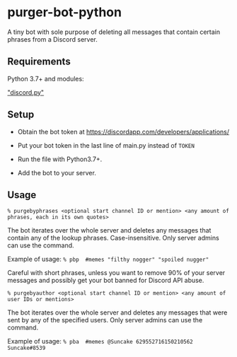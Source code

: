 # purger-bot-python
A tiny bot with sole purpose of deleting all messages that contain certain phrases from a Discord server.

## Requirements

Python 3.7+ and modules:

["discord.py"](https://discordpy.readthedocs.io/en/latest/intro.html#installing)

## Setup

- Obtain the bot token at https://discordapp.com/developers/applications/

- Put your bot token in the last line of main.py instead of `TOKEN`

- Run the file with Python3.7+.

- Add the bot to your server.

## Usage

`% purgebyphrases <optional start channel ID or mention> <any amount of phrases, each in its own quotes>` 

The bot iterates over the whole server and deletes any messages that contain any of the lookup phrases. 
Case-insensitive. Only server admins can use the command.

Example of usage: 
`% pbp  #memes "filthy nogger" "spoiled nugger"`

Careful with short phrases, unless you want to remove 90% of your server messages and possibly get your 
bot banned for Discord API abuse.

`% purgebyauthor <optional start channel ID or mention> <any amount of user IDs or mentions>` 

The bot iterates over the whole server and deletes any messages that were sent by any of the specified users.
Only server admins can use the command.

Example of usage: 
`% pba  #memes @Suncake 629552716150210562 Suncake#8539`
